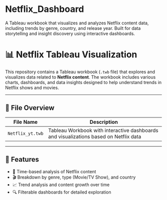 # Netflix_Dashboard
A Tableau workbook that visualizes and analyzes Netflix content data, including trends by genre, country, and release year. Built for data storytelling and insight discovery using interactive dashboards.
# 📊 Netflix Tableau Visualization

This repository contains a Tableau workbook (`.twb` file) that explores and visualizes data related to **Netflix content**. The workbook includes various charts, dashboards, and data insights designed to help understand trends in Netflix shows and movies.

---

## 📁 File Overview

| File Name          | Description                                      |
|--------------------|--------------------------------------------------|
| `Netflix_yt.twb`   | Tableau Workbook with interactive dashboards and visualizations based on Netflix data |

---

## 📌 Features

- 📅 Time-based analysis of Netflix content
- 🎬 Breakdown by genre, type (Movie/TV Show), and country
- 📈 Trend analysis and content growth over time
- 🔍 Filterable dashboards for detailed exploration
